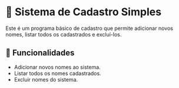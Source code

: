 # 📝 Sistema de Cadastro Simples

Este é um programa básico de cadastro que permite adicionar novos nomes, listar todos os cadastrados e excluí-los.

## 🚀 Funcionalidades

- Adicionar novos nomes ao sistema.
- Listar todos os nomes cadastrados.
- Excluir nomes do sistema.

